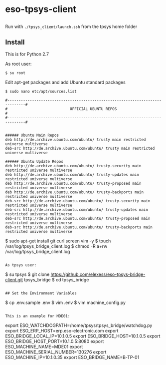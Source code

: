 # eso-tpsys-client

##

Run with ```./tpsys_client/launch.ssh``` from the tpsys home folder

## Install 

This is for Python 2.7

As root user:

```
$ su root
```

Edit apt-get packages and add Ubuntu standard packages

```
$ sudo nano etc/apt/sources.list

#------------------------------------------------------------------------------#
#                            OFFICIAL UBUNTU REPOS                             #
#------------------------------------------------------------------------------#


###### Ubuntu Main Repos
deb http://de.archive.ubuntu.com/ubuntu/ trusty main restricted universe multiverse 
deb-src http://de.archive.ubuntu.com/ubuntu/ trusty main restricted universe multiverse 

###### Ubuntu Update Repos
deb http://de.archive.ubuntu.com/ubuntu/ trusty-security main restricted universe multiverse 
deb http://de.archive.ubuntu.com/ubuntu/ trusty-updates main restricted universe multiverse 
deb http://de.archive.ubuntu.com/ubuntu/ trusty-proposed main restricted universe multiverse 
deb http://de.archive.ubuntu.com/ubuntu/ trusty-backports main restricted universe multiverse 
deb-src http://de.archive.ubuntu.com/ubuntu/ trusty-security main restricted universe multiverse 
deb-src http://de.archive.ubuntu.com/ubuntu/ trusty-updates main restricted universe multiverse 
deb-src http://de.archive.ubuntu.com/ubuntu/ trusty-proposed main restricted universe multiverse 
deb-src http://de.archive.ubuntu.com/ubuntu/ trusty-backports main restricted universe multiverse

```
$ sudo apt-get install git curl screen vim -y
$ touch /var/log/tpsys_bridge_client.log
$ chmod -R a+rw /var/log/tpsys_bridge_client.log
```

As tpsys user:

```
$ su tpsys
$ git clone https://github.com/elexess/eso-tpsys-bridge-client.git tpsys_bridge
$ cd tpsys_bridge
```

## Set the Environment Variables

```
$ cp .env.sample .env
$ vim .env
$ vim machine_config.py
```

This is an example for MDE01:

```
export ESO_WATCHDOGPATH=/home/tpsys/tpsys_bridge/watchdog.py
export ESO_ERP_HOST=erp.eso-electronic.com
export ESO_BRIDGE_LOCAL_IP=10.1.0.5
export ESO_BRIDGE_HOST=10.1.0.5
export ESO_BRIDGE_HOST_PORT=10.1.0.5:8080
export ESO_MACHINE_NAME=MDE01
export ESO_MACHINE_SERIAL_NUMBER=130276
export ESO_MACHINE_IP=10.1.0.35
export ESO_BRIDGE_NAME=B-TP-01
```
